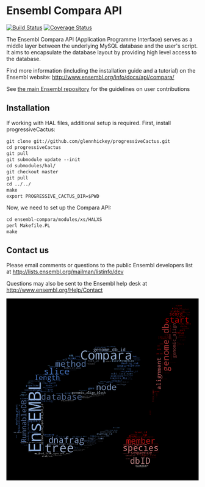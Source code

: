 # Ensembl Compara API

[![Build Status](https://travis-ci.org/Ensembl/ensembl-compara.svg?branch=master)](https://travis-ci.org/Ensembl/ensembl-compara)
[![Coverage Status](https://coveralls.io/repos/Ensembl/ensembl-compara/badge.svg?branch=master&service=github)](https://coveralls.io/github/Ensembl/ensembl-compara?branch=master)

[travis]: https://travis-ci.org/Ensembl/ensembl-compara
[coveralls]: https://coveralls.io/r/Ensembl/ensembl-compara

The Ensembl Compara API (Application Programme Interface) serves as a
middle layer between the underlying MySQL database and the user's script.
It aims to encapsulate the database layout by providing high level access
to the database.

Find more information (including the installation guide and a tutorial) on
the Ensembl website: http://www.ensembl.org/info/docs/api/compara/

See [the main Ensembl repository](https://github.com/Ensembl/ensembl/blob/HEAD/CONTRIBUTING.md)
for the guidelines on user contributions

## Installation

If working with HAL files, additional setup is required. First, install progressiveCactus:

	git clone git://github.com/glennhickey/progressiveCactus.git
	cd progressiveCactus
	git pull
	git submodule update --init
	cd submodules/hal/
	git checkout master
	git pull
	cd ../../
	make
	export PROGRESSIVE_CACTUS_DIR=$PWD

Now, we need to set up the Compara API:

	cd ensembl-compara/modules/xs/HALXS
	perl Makefile.PL
	make

## Contact us

Please email comments or questions to the public Ensembl developers list at
http://lists.ensembl.org/mailman/listinfo/dev

Questions may also be sent to the Ensembl help desk at
http://www.ensembl.org/Help/Contact

![e!Compara word cloud](docs/ebang-wordcloud.png)
